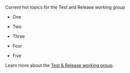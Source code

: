 Current hot topics for the Test and Release working group

* One

* Two

* Three

* Four

* Five

Learn more about the [Test & Release working group](https://github.com/istio/community/blob/master/WORKING-GROUPS.md#test-and-release).

